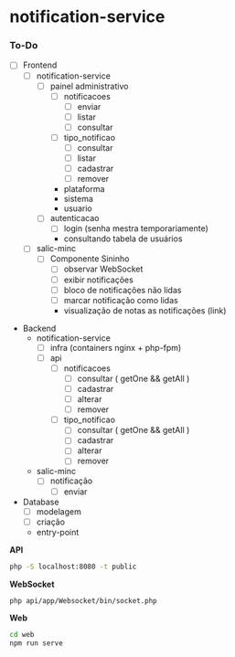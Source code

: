 # notification-service


### To-Do
- [ ] Frontend
    - [ ] notification-service
        - [ ] painel administrativo
            - [ ] notificacoes
                - [ ] enviar
                - [ ] listar
                - [ ] consultar
            - [ ] tipo_notificao
                - [ ] consultar
                - [ ] listar 
                - [ ] cadastrar
                - [ ] remover
            * plataforma
            * sistema
            * usuario
        - [ ] autenticacao
            - [ ] login (senha mestra temporariamente)
            * consultando tabela de usuários
    - [ ] salic-minc
        - [ ] Componente Sininho
            - [ ] observar WebSocket
            - [ ] exibir notificações
            - [ ] bloco de notificações não lidas
            - [ ] marcar notificação como lidas
            * visualização de notas as notificações (link)
- Backend
    - notification-service
        - [ ] infra (containers nginx + php-fpm)
        - [ ] api
            - [ ] notificacoes
                - [ ] consultar ( getOne && getAll )
                - [ ] cadastrar
                - [ ] alterar
                - [ ] remover
            - [ ] tipo_notificao
                - [ ] consultar ( getOne && getAll )
                - [ ] cadastrar
                - [ ] alterar
                - [ ] remover
    - salic-minc
        - [ ] notificação
            - [ ] enviar
- Database
    - [ ] modelagem
    - [ ] criação
    * entry-point

**API**
```sh
php -S localhost:8080 -t public
```

**WebSocket**
```sh
php api/app/Websocket/bin/socket.php
```

**Web**
```sh
cd web
npm run serve
```